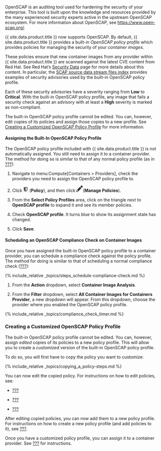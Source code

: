 OpenSCAP is an auditing tool used for hardening the security of your
enterprise. This tool is built upon the knowledge and resources provided
by the many experienced security experts active in the upstream OpenSCAP
ecosystem. For more information about OpenSCAP, see
<https://www.open-scap.org/>.

{{ site.data.product.title }} now supports OpenSCAP. By default, {{ site.data.product.title }}
provides a built-in *OpenSCAP policy profile* which provides policies
for managing the security of your *container images*.

These policies ensure that new container images from any provider within
{{ site.data.product.title }} are scanned against the latest CVE content from Red Hat.
See Red Hat’s [Security
Data](https://www.redhat.com/security/data/metrics/) page for more
details about this content. In particular, the [SCAP source data stream
files index](https://www.redhat.com/security/data/metrics/ds) provides
examples of security advisories used by the built-in OpenSCAP policy
profile.

Each of these security advisories have a severity ranging from **Low**
to **Critical**. With the built-in OpenSCAP policy profile, any image
that fails a security check against an advisory with at least a **High**
severity is marked as non-compliant.

The built-in OpenSCAP policy profile cannot be edited. You can, however,
edit copies of its policies and assign those copies to a new profile.
See [Creating a Customized OpenSCAP Policy Profile](#openscap-custom)
for more information.

#### Assigning the Built-In OpenSCAP Policy Profile

The OpenSCAP policy profile included with {{ site.data.product.title }} is not
automatically assigned. You still need to assign it to a container
provider. The method for doing so is similar to that of any normal
policy profile (as in [???](#profile-assign)):

1.  Navigate to menu:Compute\[Containers \> Providers\], check the
    providers you need to assign the OpenSCAP policy profile to.

2.  Click ![image](/images/1941.png) (**Policy**), and then click
    ![image](/images/1851.png)(**Manage Policies**).

3.  From the **Select Policy Profiles** area, click on the triangle next
    to **OpenSCAP profile** to expand it and see its member policies.

4.  Check **OpenSCAP profile**. It turns blue to show its assignment
    state has changed.

5.  Click **Save**.

#### Scheduling an OpenSCAP Compliance Check on Container Images

Once you have assigned the built-in OpenSCAP policy profile to a
container provider, you can schedule a compliance check against the
policy profile. The method for doing is similar to that of scheduling a
normal compliance check ([???](#compliance-schedule)):

{% include_relative _topics/steps_schedule-compliance-check.md %}

1.  From the **Action** dropdown, select **Container Image Analysis**.

2.  From the **Filter** dropdown, select **All Container Images for
    Containers Provider**, a new dropdown will appear. From this
    dropdown, choose the provider where you enabled the OpenSCAP policy
    profile.

{% include_relative _topics/compliance_check_timer.md %}

### Creating a Customized OpenSCAP Policy Profile

The built-in OpenSCAP policy profile cannot be edited. You can, however,
assign *edited* copies of its policies to a new policy profile. This
will allow you to create a *customized* version of the built-in OpenSCAP
policy profile.

To do so, you will first have to copy the policy you want to customize:

{% include_relative _topics/copying_a_policy-steps.md %}

You can now edit the copied policy. For instructions on how to edit
policies, see:

  - [???](#policy-edit-basic)

  - [???](#policy-edit-condition-assignment)

  - [???](#policy-edit-event-assignment)

After editing copied policies, you can now add them to a new policy
profile. For instructions on how to create a new policy profile (and add
policies to it), see [???](#profiles-create).

Once you have a customized policy profile, you can assign it to a
container provider. See [???](#profile-assign) for instructions.

